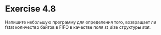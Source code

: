 # Exercise 4.8
Напишите небольшую программу для определения того, возвращает ли fstat количество байтов в FIFO в качестве поля st\_size структуры stat.
